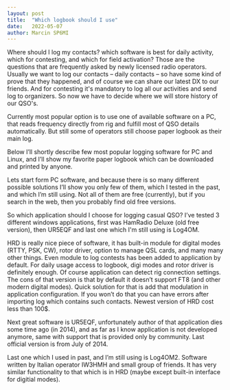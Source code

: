 ```yaml
---
layout: post
title:  "Which logbook should I use"
date:   2022-05-07
author: Marcin SP6MI
---
```

Where should I log my contacts? which software is best for daily activity, which for contesting, and which for field activation?
Those are the questions that are frequently asked by newly licensed radio operators.
Usually we want to log our contacts – daily contacts – so have some kind of prove that they happened, and of course we can share our latest DX to our friends. And for contesting it's mandatory to log all our activities and send log to organizers. So now we have to decide where we will store history of our QSO's.

Currently most popular option is to use one of available software on a PC, that reads frequency directly from rig and fulfill most of QSO details automatically. But still some of operators still choose paper logbook as their main log.

Below I’ll shortly describe few most popular logging software for PC and Linux, and I’ll show my favorite paper logbook which can be downloaded and printed by anyone.

Lets start form PC software, and because there is so many different possible solutions I’ll show you only few of them, which I tested in the past, and which I’m still using. Not all of them are free (currently), but if you search in the web, then you probably find old free versions.

So which application should I choose for logging casual QSO? I’ve tested 3 different windows applications, first was HamRadio Deluxe (old free version), then UR5EQF and last one which I'm still using is Log4OM.

HRD is really nice piece of software, it has built-in module for digital modes (RTTY, PSK, CW), rotor driver, option to manage QSL cards, and many many other things. Even module to log contests has been added to application by default. For daily usage access to logbook, digi modes and rotor driver is definitely enough. Of course application can detect rig connection settings. The cons of that version is that by default it doesn’t support FT8 (and other modern digital modes). Quick solution for that is add that modulation in application configuration. If you won’t do that you can have errors after importing log which contains such contacts. Newest version of HRD cost less than 100$.

Next great software is UR5EQF, unfortunately author of that application dies some time ago (in 2014), and as far as I know application is not developed anymore, same with support that is provided only by community. Last official version is from July of 2014.

Last one which I used in past, and I’m still using is Log4OM2. Software written by Italian operator IW3HMH and small group of friends. It has very similar functionality to that which is in HRD (maybe except built-in interface for digitial modes).
